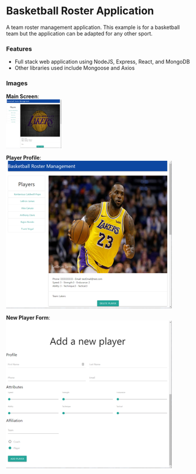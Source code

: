 # Basketball Roster Application

A team roster management application. This example is for a basketball team but the application can be adapted for any other sport.

### Features

- Full stack web application using NodeJS, Express, React, and MongoDB
- Other libraries used include Mongoose and Axios

### Images

**Main Screen**:<br>
<img src="app_screenshots/mainScreen.png" width=150 align=center>
<br><br>
**Player Profile**:<br>
<img src="app_screenshots/playerProfile.png" width=450 align=center>
<br><br>
**New Player Form**:<br>
<img src="app_screenshots/newPlayerForm.png" width=450 align=center>
<br><br>
